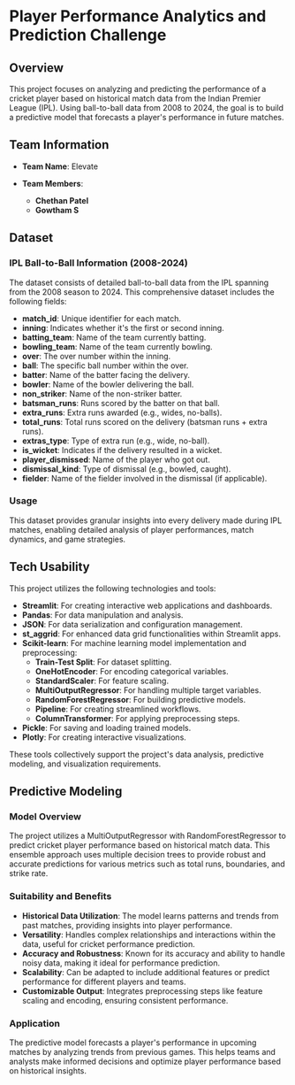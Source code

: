 # Player Performance Analytics and Prediction Challenge

## Overview

This project focuses on analyzing and predicting the performance of a cricket player based on historical match data from the Indian Premier League (IPL). Using ball-to-ball data from 2008 to 2024, the goal is to build a predictive model that forecasts a player's performance in future matches.

## Team Information

- **Team Name**: Elevate

- **Team Members**:
  - **Chethan Patel**
  - **Gowtham S**

## Dataset

### IPL Ball-to-Ball Information (2008-2024)

The dataset consists of detailed ball-to-ball data from the IPL spanning from the 2008 season to 2024. This comprehensive dataset includes the following fields:

- **match_id**: Unique identifier for each match.
- **inning**: Indicates whether it's the first or second inning.
- **batting_team**: Name of the team currently batting.
- **bowling_team**: Name of the team currently bowling.
- **over**: The over number within the inning.
- **ball**: The specific ball number within the over.
- **batter**: Name of the batter facing the delivery.
- **bowler**: Name of the bowler delivering the ball.
- **non_striker**: Name of the non-striker batter.
- **batsman_runs**: Runs scored by the batter on that ball.
- **extra_runs**: Extra runs awarded (e.g., wides, no-balls).
- **total_runs**: Total runs scored on the delivery (batsman runs + extra runs).
- **extras_type**: Type of extra run (e.g., wide, no-ball).
- **is_wicket**: Indicates if the delivery resulted in a wicket.
- **player_dismissed**: Name of the player who got out.
- **dismissal_kind**: Type of dismissal (e.g., bowled, caught).
- **fielder**: Name of the fielder involved in the dismissal (if applicable).

### Usage

This dataset provides granular insights into every delivery made during IPL matches, enabling detailed analysis of player performances, match dynamics, and game strategies.

## Tech Usability

This project utilizes the following technologies and tools:

- **Streamlit**: For creating interactive web applications and dashboards.
- **Pandas**: For data manipulation and analysis.
- **JSON**: For data serialization and configuration management.
- **st_aggrid**: For enhanced data grid functionalities within Streamlit apps.
- **Scikit-learn**: For machine learning model implementation and preprocessing:
  - **Train-Test Split**: For dataset splitting.
  - **OneHotEncoder**: For encoding categorical variables.
  - **StandardScaler**: For feature scaling.
  - **MultiOutputRegressor**: For handling multiple target variables.
  - **RandomForestRegressor**: For building predictive models.
  - **Pipeline**: For creating streamlined workflows.
  - **ColumnTransformer**: For applying preprocessing steps.
- **Pickle**: For saving and loading trained models.
- **Plotly**: For creating interactive visualizations.

These tools collectively support the project's data analysis, predictive modeling, and visualization requirements.


## Predictive Modeling

### Model Overview

The project utilizes a MultiOutputRegressor with RandomForestRegressor to predict cricket player performance based on historical match data. This ensemble approach uses multiple decision trees to provide robust and accurate predictions for various metrics such as total runs, boundaries, and strike rate.

### Suitability and Benefits

- **Historical Data Utilization**: The model learns patterns and trends from past matches, providing insights into player performance.
- **Versatility**: Handles complex relationships and interactions within the data, useful for cricket performance prediction.
- **Accuracy and Robustness**: Known for its accuracy and ability to handle noisy data, making it ideal for performance prediction.
- **Scalability**: Can be adapted to include additional features or predict performance for different players and teams.
- **Customizable Output**: Integrates preprocessing steps like feature scaling and encoding, ensuring consistent performance.

### Application

The predictive model forecasts a player's performance in upcoming matches by analyzing trends from previous games. This helps teams and analysts make informed decisions and optimize player performance based on historical insights.

